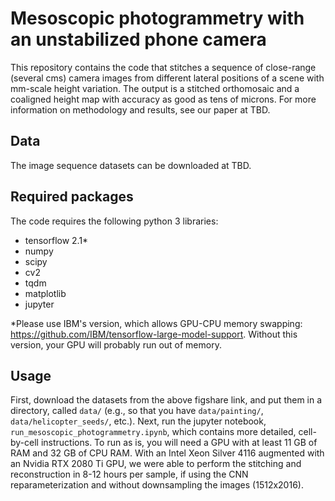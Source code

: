 # Mesoscopic photogrammetry with an unstabilized phone camera
This repository contains the code that stitches a sequence of close-range (several cms) camera images from different lateral positions of a scene with mm-scale height variation. The output is a stitched orthomosaic and a coaligned height map with accuracy as good as tens of microns. For more information on methodology and results, see our paper at TBD.

## Data
The image sequence datasets can be downloaded at TBD.

## Required packages
The code requires the following python 3 libraries:
- tensorflow 2.1\*
- numpy
- scipy
- cv2
- tqdm
- matplotlib
- jupyter

\*Please use IBM's version, which allows GPU-CPU memory swapping: https://github.com/IBM/tensorflow-large-model-support. Without this version, your GPU will probably run out of memory.

## Usage
First, download the datasets from the above figshare link, and put them in a directory, called `data/` (e.g., so that you have `data/painting/`, `data/helicopter_seeds/`, etc.). Next, run the jupyter notebook, `run_mesoscopic_photogrammetry.ipynb`, which contains more detailed, cell-by-cell instructions. To run as is, you will need a GPU with at least 11 GB of RAM and 32 GB of CPU RAM. With an Intel Xeon Silver 4116 augmented with an Nvidia RTX 2080 Ti GPU, we were able to perform the stitching and reconstruction in 8-12 hours per sample, if using the CNN reparameterization and without downsampling the images (1512x2016).
